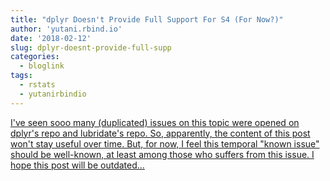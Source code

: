 ```yaml
---
title: "dplyr Doesn't Provide Full Support For S4 (For Now?)"
author: 'yutani.rbind.io'
date: '2018-02-12'
slug: dplyr-doesnt-provide-full-supp
categories:
  - bloglink
tags:
  - rstats
  - yutanirbindio
---
```


[I've seen sooo many (duplicated) issues on this topic were opened on dplyr's repo and lubridate's repo. So, apparently, the content of this post won't stay useful over time. But, for now, I feel this temporal "known issue" should be well-known, at least among those who suffers from this issue. I hope this post will be outdated...<click to read more>](https://yutani.rbind.io/post/2018-02-12-dplyr-S4/)

